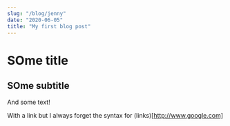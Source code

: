 ```yaml
---
slug: "/blog/jenny"
date: "2020-06-05"
title: "My first blog post"
---
```

# SOme title
## SOme subtitle

And some text!

With a link but I always forget the syntax for (links)[http://www.google.com]